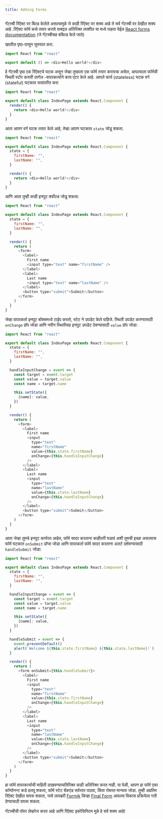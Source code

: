 ```yaml
---
title: Adding Forms
---
```


गॅटस्बी रिऍक्ट वर बिल्ड केलेले असल्यामुळे जे काही रिऍक्ट वर शक्य आहे ते सर्व गॅटस्बी वर देखील शक्य आहे .रिऍक्ट फॉर्म कसे तयार करावे याबद्दल अतिरिक्त तपशील या मध्ये पाहता येईल [React forms documentation](https://reactjs.org/docs/forms.html) (जे गॅटस्बीसह बबिल्ड केले जाते)

खालील पृष्ठ-पासून सुरुवात करा.

```jsx:title=src/pages/index.js
import React from "react"

export default () => <div>Hello world!</div>
```

हे गॅटस्बी पृष्ठ एक रिऍक्टचे घटक असून जेव्हा तुम्हाला एक फॉर्म तयार करायचा असेल, आपल्याला फॉर्मची स्थिती स्टोर करावी लागेल -वापरकर्त्याने काय एंटर केले आहे. आपले कार्य (stateless) घटक वर्ग (stateful) घटकात रूपांतरीत करा

```jsx:title=src/pages/index.js
import React from "react"

export default class IndexPage extends React.Component {
  render() {
    return <div>Hello world!</div>
  }
}
```

आता आपण वर्ग घटक तयार केले आहे, तेव्हा आपण घटकात `state` जोडू शकता.

```jsx:title=src/pages/index.js
import React from "react"

export default class IndexPage extends React.Component {
  state = {
    firstName: "",
    lastName: "",
  }

  render() {
    return <div>Hello world!</div>
  }
}
```

आणि आता तुम्ही काही इनपुट क्फील्ड जोडू शकता:

```jsx:title=src/pages/index.js
import React from "react"

export default class IndexPage extends React.Component {
  state = {
    firstName: "",
    lastName: "",
  }

  render() {
    return (
      <form>
        <label>
          First name
          <input type="text" name="firstName" />
        </label>
        <label>
          Last name
          <input type="text" name="lastName" />
        </label>
        <button type="submit">Submit</button>
      </form>
    )
  }
}
```

जेव्हा वापरकर्ता इनपुट बॉक्समध्ये टाईप करतो, स्टेट ने उपडेट केले पाहिजे. स्थिती उपडेट करण्यासाठी `onChange` प्रॉप जोडा आणि नवीन स्थितीसह इनपुट उपडेट ठेवण्यासाठी `value` प्रॉप जोडा:

```jsx:title=src/pages/index.js
import React from "react"

export default class IndexPage extends React.Component {
  state = {
    firstName: "",
    lastName: "",
  }

  handleInputChange = event => {
    const target = event.target
    const value = target.value
    const name = target.name

    this.setState({
      [name]: value,
    })
  }

  render() {
    return (
      <form>
        <label>
          First name
          <input
            type="text"
            name="firstName"
            value={this.state.firstName}
            onChange={this.handleInputChange}
          />
        </label>
        <label>
          Last name
          <input
            type="text"
            name="lastName"
            value={this.state.lastName}
            onChange={this.handleInputChange}
          />
        </label>
        <button type="submit">Submit</button>
      </form>
    )
  }
}
```

आता जेव्हा तुमचे इनपुट कार्यरत आहेत, फॉर्म सादर करताना काहीतरी घडावं अशी तुमची इच्छा असल्यास फॉर्म घटकात `onSubmit` प्रॉप्स जोडा आणि वापरकर्ता फॉर्म सादर करताना अलर्ट दर्शवण्यासाठी `handleSubmit` जोडा: 

```jsx:title=src/pages/index.js
import React from "react"

export default class IndexPage extends React.Component {
  state = {
    firstName: "",
    lastName: "",
  }

  handleInputChange = event => {
    const target = event.target
    const value = target.value
    const name = target.name

    this.setState({
      [name]: value,
    })
  }

  handleSubmit = event => {
    event.preventDefault()
    alert(`Welcome ${this.state.firstName} ${this.state.lastName}!`)
  }

  render() {
    return (
      <form onSubmit={this.handleSubmit}>
        <label>
          First name
          <input
            type="text"
            name="firstName"
            value={this.state.firstName}
            onChange={this.handleInputChange}
          />
        </label>
        <label>
          Last name
          <input
            type="text"
            name="lastName"
            value={this.state.lastName}
            onChange={this.handleInputChange}
          />
        </label>
        <button type="submit">Submit</button>
      </form>
    )
  }
}
```

हा फॉर्म वापरकर्त्याची माहिती दाखवण्याव्यतिरिक्त काही अतिरिक्त करत नाही. या वेळी, आपण हा फॉर्म एका कॉम्पोनन्ट कडे हलवू शकता, फॉर्म स्टेट बॅकएंड सर्वरवर पाठवा, किंवा रोबस्त मान्यता जोडा. तुम्ही अप्रतिम रिऍक्ट देखील वापरू शकता, जसे लायब्ररी [Formik](https://github.com/jaredpalmer/formik) किव्हा [Final Form](https://github.com/final-form/react-final-form) आपल्या विकास प्रक्रियेला गती देण्यासाठी वापरू शकता.

गॅटस्बीची पॉवर लेव्हरेज करत आहे आणि रिऍक्ट इकोसिस्टिम मुळे हे सर्व शक्य आहे!
